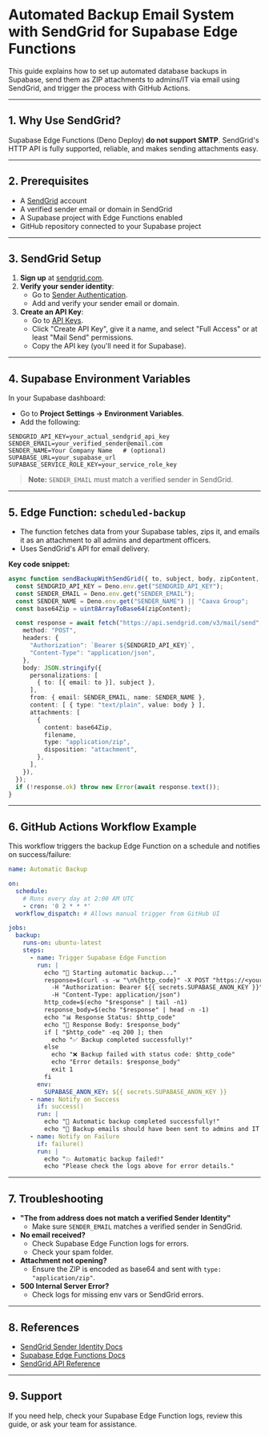 # Automated Backup Email System with SendGrid for Supabase Edge Functions

This guide explains how to set up automated database backups in Supabase, send them as ZIP attachments to admins/IT via email using SendGrid, and trigger the process with GitHub Actions.

---

## 1. Why Use SendGrid?

Supabase Edge Functions (Deno Deploy) **do not support SMTP**. SendGrid's HTTP API is fully supported, reliable, and makes sending attachments easy.

---

## 2. Prerequisites

- A [SendGrid](https://sendgrid.com/) account
- A verified sender email or domain in SendGrid
- A Supabase project with Edge Functions enabled
- GitHub repository connected to your Supabase project

---

## 3. SendGrid Setup

1. **Sign up** at [sendgrid.com](https://sendgrid.com/).
2. **Verify your sender identity**:
   - Go to [Sender Authentication](https://app.sendgrid.com/settings/sender_auth).
   - Add and verify your sender email or domain.
3. **Create an API Key**:
   - Go to [API Keys](https://app.sendgrid.com/settings/api_keys).
   - Click "Create API Key", give it a name, and select "Full Access" or at least "Mail Send" permissions.
   - Copy the API key (you'll need it for Supabase).

---

## 4. Supabase Environment Variables

In your Supabase dashboard:
- Go to **Project Settings → Environment Variables**.
- Add the following:

```
SENDGRID_API_KEY=your_actual_sendgrid_api_key
SENDER_EMAIL=your_verified_sender@email.com
SENDER_NAME=Your Company Name   # (optional)
SUPABASE_URL=your_supabase_url
SUPABASE_SERVICE_ROLE_KEY=your_service_role_key
```

> **Note:** `SENDER_EMAIL` must match a verified sender in SendGrid.

---

## 5. Edge Function: `scheduled-backup`

- The function fetches data from your Supabase tables, zips it, and emails it as an attachment to all admins and department officers.
- Uses SendGrid's API for email delivery.

**Key code snippet:**

```ts
async function sendBackupWithSendGrid({ to, subject, body, zipContent, filename }) {
  const SENDGRID_API_KEY = Deno.env.get("SENDGRID_API_KEY");
  const SENDER_EMAIL = Deno.env.get("SENDER_EMAIL");
  const SENDER_NAME = Deno.env.get("SENDER_NAME") || "Caava Group";
  const base64Zip = uint8ArrayToBase64(zipContent);

  const response = await fetch("https://api.sendgrid.com/v3/mail/send", {
    method: "POST",
    headers: {
      "Authorization": `Bearer ${SENDGRID_API_KEY}`,
      "Content-Type": "application/json",
    },
    body: JSON.stringify({
      personalizations: [
        { to: [{ email: to }], subject },
      ],
      from: { email: SENDER_EMAIL, name: SENDER_NAME },
      content: [ { type: "text/plain", value: body } ],
      attachments: [
        {
          content: base64Zip,
          filename,
          type: "application/zip",
          disposition: "attachment",
        },
      ],
    }),
  });
  if (!response.ok) throw new Error(await response.text());
}
```

---

## 6. GitHub Actions Workflow Example

This workflow triggers the backup Edge Function on a schedule and notifies on success/failure:

```yaml
name: Automatic Backup

on:
  schedule:
    # Runs every day at 2:00 AM UTC
    - cron: '0 2 * * *'
  workflow_dispatch: # Allows manual trigger from GitHub UI

jobs:
  backup:
    runs-on: ubuntu-latest
    steps:
      - name: Trigger Supabase Edge Function
        run: |
          echo "🔄 Starting automatic backup..."
          response=$(curl -s -w "\n%{http_code}" -X POST "https://<your-project>.supabase.co/functions/v1/scheduled-backup" \
            -H "Authorization: Bearer ${{ secrets.SUPABASE_ANON_KEY }}" \
            -H "Content-Type: application/json")
          http_code=$(echo "$response" | tail -n1)
          response_body=$(echo "$response" | head -n -1)
          echo "📊 Response Status: $http_code"
          echo "📄 Response Body: $response_body"
          if [ "$http_code" -eq 200 ]; then
            echo "✅ Backup completed successfully!"
          else
            echo "❌ Backup failed with status code: $http_code"
            echo "Error details: $response_body"
            exit 1
          fi
        env:
          SUPABASE_ANON_KEY: ${{ secrets.SUPABASE_ANON_KEY }}
      - name: Notify on Success
        if: success()
        run: |
          echo "🎉 Automatic backup completed successfully!"
          echo "📧 Backup emails should have been sent to admins and IT officers."
      - name: Notify on Failure
        if: failure()
        run: |
          echo "💥 Automatic backup failed!"
          echo "Please check the logs above for error details."
```

---

## 7. Troubleshooting

- **"The from address does not match a verified Sender Identity"**
  - Make sure `SENDER_EMAIL` matches a verified sender in SendGrid.
- **No email received?**
  - Check Supabase Edge Function logs for errors.
  - Check your spam folder.
- **Attachment not opening?**
  - Ensure the ZIP is encoded as base64 and sent with `type: "application/zip"`.
- **500 Internal Server Error?**
  - Check logs for missing env vars or SendGrid errors.

---

## 8. References
- [SendGrid Sender Identity Docs](https://sendgrid.com/docs/for-developers/sending-email/sender-identity/)
- [Supabase Edge Functions Docs](https://supabase.com/docs/guides/functions)
- [SendGrid API Reference](https://docs.sendgrid.com/api-reference/mail-send/mail-send)

---

## 9. Support
If you need help, check your Supabase Edge Function logs, review this guide, or ask your team for assistance.
